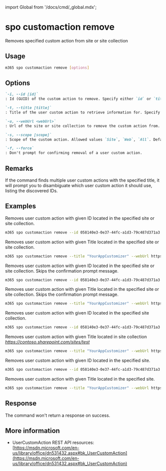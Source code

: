 <!-- DISCLAIMER: All secrets, passwords, and sensitive values in this document are examples only and not real credentials. -->
import Global from '/docs/cmd/_global.mdx';

# spo customaction remove

Removes specified custom action from site or site collection

## Usage

```sh
m365 spo customaction remove [options]
```

## Options

```md definition-list
`-i, --id [id]`
: Id (GUID) of the custom action to remove. Specify either `id` or `title`.

`-t, --title [title]`
: Title of the user custom action to retrieve information for. Specify either `id` or `title`.

`-u, --webUrl <webUrl>`
: Url of the site or site collection to remove the custom action from.

`-s, --scope [scope]`
: Scope of the custom action. Allowed values `Site`, `Web`, `All`. Default `All`.

`-f, --force`
: Don't prompt for confirming removal of a user custom action.
```

<Global />

## Remarks

If the command finds multiple user custom actions with the specified title, it will prompt you to disambiguate which user custom action it should use, listing the discovered IDs.

## Examples

Removes user custom action with given ID located in the specified site or site collection.

```sh
m365 spo customaction remove --id 058140e3-0e37-44fc-a1d3-79c487d371a3 --webUrl https://contoso.sharepoint.com/sites/test
```

Removes user custom action with given Title located in the specified site or site collection.

```sh
m365 spo customaction remove --title "YourAppCustomizer" --webUrl https://contoso.sharepoint.com/sites/test
```

Removes user custom action with given ID located in the specified site or site collection. Skips the confirmation prompt message.

```sh
m365 spo customaction remove --id 058140e3-0e37-44fc-a1d3-79c487d371a3 --webUrl https://contoso.sharepoint.com/sites/test --force
```

Removes user custom action with given Title located in the specified site or site collection. Skips the confirmation prompt message.

```sh
m365 spo customaction remove --title "YourAppCustomizer" --webUrl https://contoso.sharepoint.com/sites/test --force
```

Removes user custom action with given ID located in the specified site collection.

```sh
m365 spo customaction remove --id 058140e3-0e37-44fc-a1d3-79c487d371a3 --webUrl https://contoso.sharepoint.com/sites/test --scope Site
```

Removes user custom action with given Title located in site collection _https://contoso.sharepoint.com/sites/test_

```sh
m365 spo customaction remove --title "YourAppCustomizer" --webUrl https://contoso.sharepoint.com/sites/test --scope Site
```

Removes user custom action with given ID located in the specified site.

```sh
m365 spo customaction remove --id 058140e3-0e37-44fc-a1d3-79c487d371a3 --webUrl https://contoso.sharepoint.com/sites/test --scope Web
```

Removes user custom action with given Title located in the specified site.

```sh
m365 spo customaction remove --title "YourAppCustomizer" --webUrl https://contoso.sharepoint.com/sites/test --scope Web
```

## Response

The command won't return a response on success.

## More information

- UserCustomAction REST API resources: [https://msdn.microsoft.com/en-us/library/office/dn531432.aspx#bk_UserCustomAction](https://msdn.microsoft.com/en-us/library/office/dn531432.aspx#bk_UserCustomAction)
